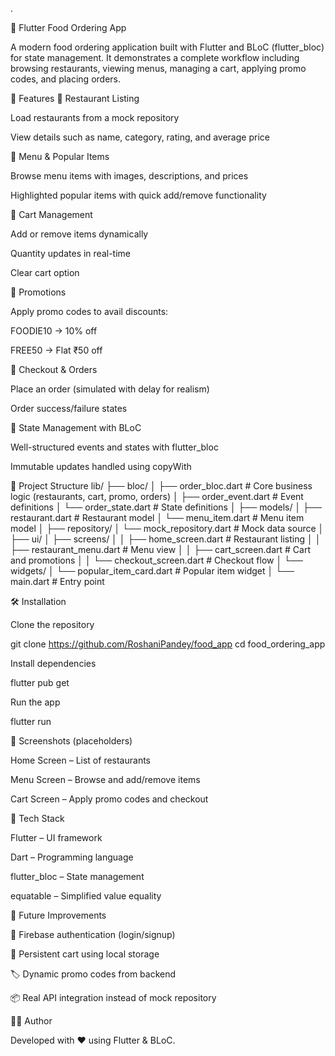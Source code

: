 .

🍴 Flutter Food Ordering App

A modern food ordering application built with Flutter and BLoC (flutter_bloc) for state management.
It demonstrates a complete workflow including browsing restaurants, viewing menus, managing a cart, applying promo codes, and placing orders.

🚀 Features
📌 Restaurant Listing

Load restaurants from a mock repository

View details such as name, category, rating, and average price

📌 Menu & Popular Items

Browse menu items with images, descriptions, and prices

Highlighted popular items with quick add/remove functionality

📌 Cart Management

Add or remove items dynamically

Quantity updates in real-time

Clear cart option

📌 Promotions

Apply promo codes to avail discounts:

FOODIE10 → 10% off

FREE50 → Flat ₹50 off

📌 Checkout & Orders

Place an order (simulated with delay for realism)

Order success/failure states

📌 State Management with BLoC

Well-structured events and states with flutter_bloc

Immutable updates handled using copyWith

📂 Project Structure
lib/
├── bloc/
│   ├── order_bloc.dart        # Core business logic (restaurants, cart, promo, orders)
│   ├── order_event.dart       # Event definitions
│   └── order_state.dart       # State definitions
│
├── models/
│   ├── restaurant.dart        # Restaurant model
│   └── menu_item.dart         # Menu item model
│
├── repository/
│   └── mock_repository.dart   # Mock data source
│
├── ui/
│   ├── screens/
│   │   ├── home_screen.dart        # Restaurant listing
│   │   ├── restaurant_menu.dart    # Menu view
│   │   ├── cart_screen.dart        # Cart and promotions
│   │   └── checkout_screen.dart    # Checkout flow
│   └── widgets/
│       └── popular_item_card.dart  # Popular item widget
│
└── main.dart                   # Entry point

🛠️ Installation

Clone the repository

git clone https://github.com/RoshaniPandey/food_app
cd food_ordering_app


Install dependencies

flutter pub get


Run the app

flutter run

📸 Screenshots (placeholders)

Home Screen – List of restaurants

Menu Screen – Browse and add/remove items

Cart Screen – Apply promo codes and checkout

🎯 Tech Stack

Flutter – UI framework

Dart – Programming language

flutter_bloc – State management

equatable – Simplified value equality

📌 Future Improvements

🔑 Firebase authentication (login/signup)

🛒 Persistent cart using local storage

🏷️ Dynamic promo codes from backend

📦 Real API integration instead of mock repository

👨‍💻 Author

Developed with ❤️ using Flutter & BLoC.